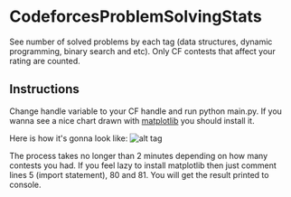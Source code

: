 CodeforcesProblemSolvingStats
=============================

See number of solved problems by each tag (data structures, dynamic programming, binary search and etc).
Only CF contests that affect your rating are counted.

<h2> Instructions </h2>

Change handle variable to your CF handle and run python main.py.
If you wanna see a nice chart drawn with [matplotlib](http://www.matplotlib.org) you should install it.

Here is how it's gonna look like:
![alt tag](https://cloud.githubusercontent.com/assets/8404759/5606762/d5493870-944f-11e4-8180-f37b9f4f7b4e.png)

The process takes no longer than 2 minutes depending on how many contests you had. 
If you feel lazy to install matplotlib then just comment lines 5 (import statement), 80 and 81. You will get the result printed to console.




